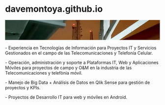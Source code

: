 # davemontoya.github.io
<picture>
 <source media="(prefers-color-scheme: dark)" srcset="./img/Banner_1080.jpg">
 <source media="(prefers-color-scheme: light)" srcset="./img/Banner_1080.jpg">
 <img alt="Dave Montoya" src="./img/Banner_1080.jpg">
</picture>
<p></p>
- Experiencia en Tecnologías de Información para Proyectos IT y Servicios Gestionados en el campo de las Telecomunicaciones y Telefonía Celular. 
<p></p>
- Operación, administración y soporte a Plataformas IT, Web y Aplicaciones Móviles para proyectos de campo y O&M en la industria de las Telecomunicaciones y telefònia móvil.
<p></p>
-  Manejo de Big Data + Análisis de Datos en Qlik Sense para gestión de proyectos y KPIs.
<p></p>
-  Proyectos de Desarrollo IT para web y móviles en Android.
